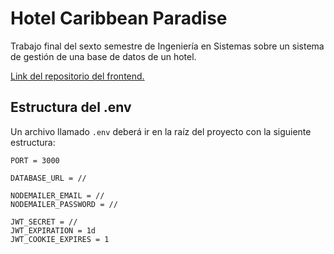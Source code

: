 # Hotel Caribbean Paradise
Trabajo final del sexto semestre de Ingeniería en Sistemas sobre un sistema de gestión de una base de datos de un hotel.

[Link del repositorio del frontend.](https://github.com/lfhernandez03/Proyecto_DS1)

## Estructura del .env
Un archivo llamado `.env` deberá ir en la raíz del proyecto con la siguiente estructura:
```
PORT = 3000

DATABASE_URL = //

NODEMAILER_EMAIL = //
NODEMAILER_PASSWORD = //

JWT_SECRET = //
JWT_EXPIRATION = 1d
JWT_COOKIE_EXPIRES = 1
```
